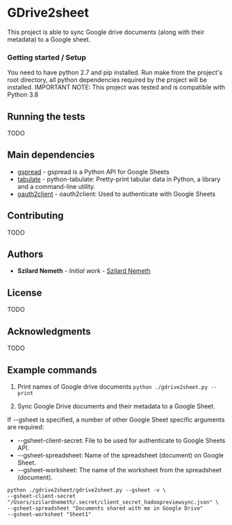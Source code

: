 # GDrive2sheet

This project is able to sync Google drive documents (along with their metadata) to a Google sheet.

### Getting started / Setup

You need to have python 2.7 and pip installed.
Run make from the project's root directory, all python dependencies required by the project will be installed.
IMPORTANT NOTE: This project was tested and is compatible with Python 3.8

## Running the tests

TODO

## Main dependencies

* [gspread](https://gspread.readthedocs.io/en/latest/) - gspread is a Python API for Google Sheets
* [tabulate](https://pypi.org/project/tabulate/) - python-tabulate: Pretty-print tabular data in Python, a library and a command-line utility.
* [oauth2client](https://oauth2client.readthedocs.io/en/latest/) - oauth2client: Used to authenticate with Google Sheets

## Contributing

TODO 

## Authors

* **Szilard Nemeth** - *Initial work* - [Szilard Nemeth](https://github.com/szilard-nemeth)

## License

TODO 

## Acknowledgments

TODO

## Example commands

1. Print names of Google drive documents
```python ./gdrive2sheet.py --print```

2. Sync Google Drive documents and their metadata to a Google Sheet.

If --gsheet is specified, a number of other Google Sheet specific arguments are required: 
  * --gsheet-client-secret: File to be used for authenticate to Google Sheets API.
  * --gsheet-spreadsheet: Name of the spreadsheet (document) on Google Sheet.
  * --gsheet-worksheet: The name of the worksheet from the spreadsheet (document).
  
```
python ./gdrive2sheet/gdrive2sheet.py --gsheet -v \
--gsheet-client-secret "/Users/szilardnemeth/.secret/client_secret_hadoopreviewsync.json" \ 
--gsheet-spreadsheet "Documents shared with me in Google Drive"
--gsheet-worksheet "Sheet1"
```